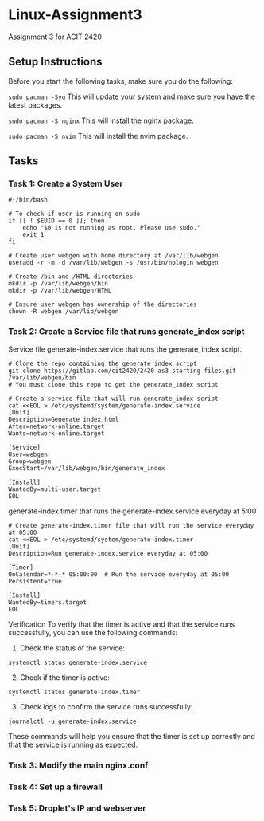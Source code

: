 # Linux-Assignment3
Assignment 3 for ACIT 2420 

## Setup Instructions
Before you start the following tasks, make sure you do the following:

```sudo pacman -Syu```
This will update your system and make sure you have the latest packages.

```sudo pacman -S nginx```
This will install the nginx package.

```sudo pacman -S nvim```
This will install the nvim package.

## Tasks
### Task 1: Create a System User
```
#!/bin/bash

# To check if user is running on sudo
if [[ ! $EUID == 0 ]]; then
    echo "$0 is not running as root. Please use sudo."
    exit 1
fi

# Create user webgen with home directory at /var/lib/webgen
useradd -r -m -d /var/lib/webgen -s /usr/bin/nologin webgen 

# Create /bin and /HTML directories
mkdir -p /var/lib/webgen/bin 
mkdir -p /var/lib/webgen/HTML

# Ensure user webgen has ownership of the directories
chown -R webgen /var/lib/webgen
```

### Task 2: Create a Service file that runs generate_index script

Service file generate-index.service that runs the generate_index script. 
```
# Clone the repo containing the generate_index script
git clone https://gitlab.com/cit2420/2420-as3-starting-files.git /var/lib/webgen/bin
# You must clone this repo to get the generate_index script

# Create a service file that will run generate_index script
cat <<EOL > /etc/systemd/system/generate-index.service
[Unit]
Description=Generate index.html
After=network-online.target
Wants=network-online.target

[Service]
User=webgen
Group=webgen
ExecStart=/var/lib/webgen/bin/generate_index

[Install]
WantedBy=multi-user.target
EOL
```

generate-index.timer that runs the generate-index.service everyday at 5:00
```
# Create generate-index.timer file that will run the service everyday at 05:00
cat <<EOL > /etc/systemd/system/generate-index.timer
[Unit]
Description=Run generate-index.service everyday at 05:00

[Timer]
OnCalendar=*-*-* 05:00:00  # Run the service everyday at 05:00
Persistent=true

[Install]
WantedBy=timers.target
EOL
```
Verification
To verify that the timer is active and that the service runs successfully, you can use the following commands:

1. Check the status of the service: 
```
systemctl status generate-index.service
```

2. Check if the timer is active: 
```
systemctl status generate-index.timer
```

3. Check logs to confirm the service runs successfully: 
```
journalctl -u generate-index.service
```

These commands will help you ensure that the timer is set up correctly and that the service is running as expected.
### Task 3: Modify the main nginx.conf 

### Task 4: Set up a firewall

### Task 5: Droplet's IP and webserver 
